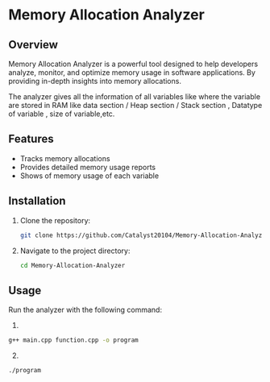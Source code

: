 # Memory Allocation Analyzer

## Overview
Memory Allocation Analyzer is a powerful tool designed to help developers analyze, monitor, and optimize memory usage in software applications. By providing in-depth insights into memory allocations. 

The analyzer gives all the information of all variables like where the variable are stored in RAM like data section / Heap section / Stack section , Datatype of variable , size of variable,etc. 

## Features
- Tracks memory allocations 
- Provides detailed memory usage reports
- Shows of memory usage of each variable 

## Installation
1. Clone the repository:
   ```bash
   git clone https://github.com/Catalyst20104/Memory-Allocation-Analyzer.git
   ```
2. Navigate to the project directory:
   ```bash
   cd Memory-Allocation-Analyzer
   ```

## Usage
Run the analyzer with the following command:

1.
```bash
g++ main.cpp function.cpp -o program
```

2.
```bash
./program
```
